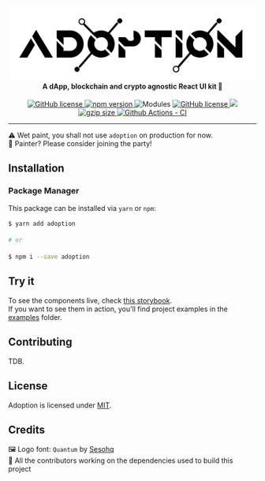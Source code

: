 <div align="center">
    <img src="https://raw.githubusercontent.com/PaulFasola/adoption/master/adoption.png" alt="adoption-logo" height="150px" />
</div>
<div align="center">
	<b>A dApp, blockchain and crypto agnostic React UI kit 🧰</B>
	<br/><br/>
	<a href="https://github.com/PaulFasola/adoption/blob/master/LICENSE">
		<img src="https://img.shields.io/badge/license-MIT-blue.svg" alt="GitHub license" />
	</a>
	<a href="https://www.npmjs.com/package/adoption">
		<img src="https://badge.fury.io/js/adoption.svg" alt="npm version" />
	</a>
	<img src="https://img.shields.io/badge/modules-cjs, esm-green.svg" alt="Modules" />
	<a href="https://reactjs.org/">
		<img src="https://img.shields.io/badge/react-17-green.svg" alt="GitHub license" />
	</a>
	<a href="https://codecov.io/gh/PaulFasola/adoption">
		<img src="https://codecov.io/gh/PaulFasola/adoption/branch/master/graph/badge.svg?token=MFDO6ZTP4C"/>
	</a>
	<a href="https://bundlephobia.com/result?p=adoption" title="adoption latest minified+gzip size">
	  	<img src="https://badgen.net/bundlephobia/minzip/adoption" alt="gzip size" />
	</a>
	<a href="https://github.com/PaulFasola/adoption/actions/workflows/ci.yaml">
		<img src="https://github.com/PaulFasola/adoption/actions/workflows/ci.yaml/badge.svg" alt="Github Actions - CI" />
	</a>
</div>

---

⚠️ Wet paint, you shall not use `adoption` on production for now.  
🎨 Painter? Please consider joining the party!

## Installation

### Package Manager

This package can be installed via `yarn` or `npm`:

```sh
$ yarn add adoption

# or

$ npm i --save adoption
```

## Try it

To see the components live, check [this storybook](https://paulfasola.github.io/adoption/).  
If you want to see them in action, you'll find project examples in the [examples](./examples/) folder.

## Contributing

TDB.

## License

Adoption is licensed under [MIT](https://github.com/PaulFasola/adoption/blob/master/LICENSE).

## Credits

🖼 Logo font: `Quantum` by [Sesohq](https://www.sesohq.com/)  
🤟 All the contributors working on the dependencies used to build this project
